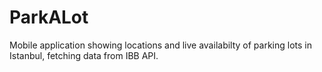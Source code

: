 # ParkALot

Mobile application showing locations and live availabilty of parking lots in Istanbul, fetching data from IBB API.
